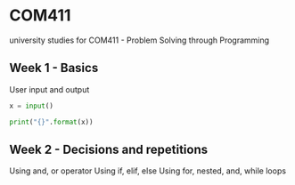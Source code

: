 # COM411
university studies for COM411 - Problem Solving through Programming

## Week 1 - Basics

User input and output
```python
x = input()

print("{}".format(x))
```
## Week 2 - Decisions and repetitions

Using and, or operator
Using if, elif, else
Using for, nested, and, while loops
